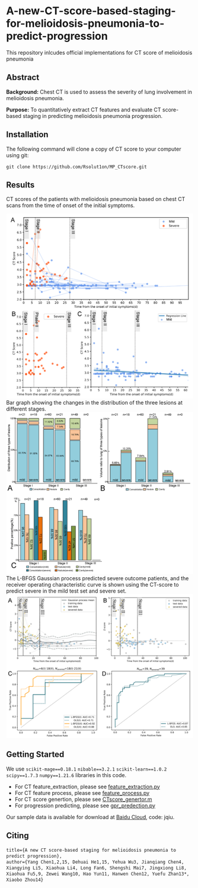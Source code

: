 # A-new-CT-score-based-staging-for-melioidosis-pneumonia-to-predict-progression
This repository inlcudes official implementations for CT score of melioidosis pneumonia
## Abstract
**Background:** Chest CT is used to assess the severity of lung involvement in melioidosis pneumonia.

**Purpose:** To quantitatively extract CT features and evaluate CT score-based staging in predicting melioidosis pneumonia progression.

## Installation
The following command will clone a copy of CT score to your computer using git:
```
git clone https://github.com/Rsolut1on/MP_CTscore.git
```
## Results
CT scores of the patients with melioidosis pneumonia based on chest CT scans from the time of onset of the initial symptoms.
<div align=center>
<img src="figures/CTscore.png" width="850px" />
</div>
Bar graph showing the changes in the distribution of the three lesions at different stages.
<div align=center>
<img src="figures/stage_lesions.png" width="850px"/>
</div>
The L-BFGS Gaussian process predicted severe outcome patients, and the receiver operating characteristic curve is shown using the CT-score to predict severe in the mild test set and severe set.
<div align=center>
<img src="figures/GPR.png" width="850px"/>
</div>

## Getting Started
We use `scikit-mage==0.18.1` `nibable==3.2.1` `scikit-learn==1.0.2` `scipy==1.7.3` `numpy==1.21.6` libraries in this code.

- For CT feature_extraction, please see [feature_extraction.py](feature_extraction.py)
- For CT feature process, please see [feature_process.py](feature_process.py)
- For CT score genertion, please see [CTscore_genertor.m](CTscore_genertor.m)
- For progression predicting, please see [gpr_predection.py](gpr_predection.py)

Our sample data is available for download at [Baidu Cloud](https://pan.baidu.com/s/1EnTbmVQuWDSPd9D3iaIORw), code: jqiu.
## Citing
```
title={A new CT score-based staging for melioidosis pneumonia to predict progression},
author={Yang Chen1,2,15, Dehuai He1,15, Yehua Wu3, Jianqiang Chen4, Xiangying Li5, Xiaohua Li4, Long Fan6, Shengshi Mai7, Jingxiong Li8, Xiaohua Fu5,9, Zewei Wang10, Hao Yun11, Hanwen Chen12, Yuefu Zhan13*, Xiaobo Zhou14}
```
